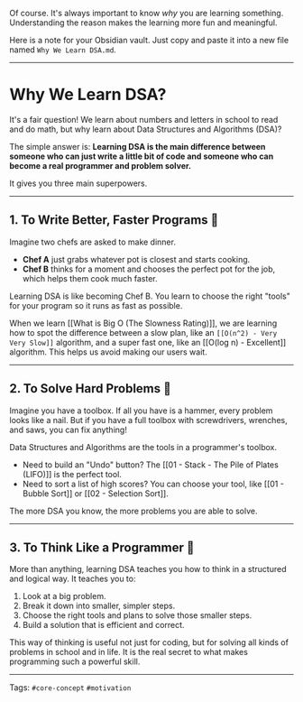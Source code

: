 Of course. It's always important to know _why_ you are learning something. Understanding the reason makes the learning more fun and meaningful.

Here is a note for your Obsidian vault. Just copy and paste it into a new file named `Why We Learn DSA.md`.

---

# Why We Learn DSA?

It's a fair question! We learn about numbers and letters in school to read and do math, but why learn about Data Structures and Algorithms (DSA)?

The simple answer is: **Learning DSA is the main difference between someone who can just write a little bit of code and someone who can become a real programmer and problem solver.**

It gives you three main superpowers.

---

## 1. To Write Better, Faster Programs 🚀

Imagine two chefs are asked to make dinner.

- **Chef A** just grabs whatever pot is closest and starts cooking.
- **Chef B** thinks for a moment and chooses the perfect pot for the job, which helps them cook much faster.

Learning DSA is like becoming Chef B. You learn to choose the right "tools" for your program so it runs as fast as possible.

When we learn [[What is Big O (The Slowness Rating)]], we are learning how to spot the difference between a slow plan, like an `[[O(n^2) - Very Very Slow]]` algorithm, and a super fast one, like an [[O(log n) - Excellent]] algorithm. This helps us avoid making our users wait.

---

## 2. To Solve Hard Problems 🧩

Imagine you have a toolbox. If all you have is a hammer, every problem looks like a nail. But if you have a full toolbox with screwdrivers, wrenches, and saws, you can fix anything!

Data Structures and Algorithms are the tools in a programmer's toolbox.

- Need to build an "Undo" button? The [[01 - Stack - The Pile of Plates (LIFO)]] is the perfect tool.
- Need to sort a list of high scores? You can choose your tool, like [[01 - Bubble Sort]] or [[02 - Selection Sort]].

The more DSA you know, the more problems you are able to solve.

---

## 3. To Think Like a Programmer 🧠

More than anything, learning DSA teaches you how to think in a structured and logical way. It teaches you to:

1. Look at a big problem.
2. Break it down into smaller, simpler steps.
3. Choose the right tools and plans to solve those smaller steps.
4. Build a solution that is efficient and correct.

This way of thinking is useful not just for coding, but for solving all kinds of problems in school and in life. It is the real secret to what makes programming such a powerful skill.

---

Tags: `#core-concept` `#motivation`